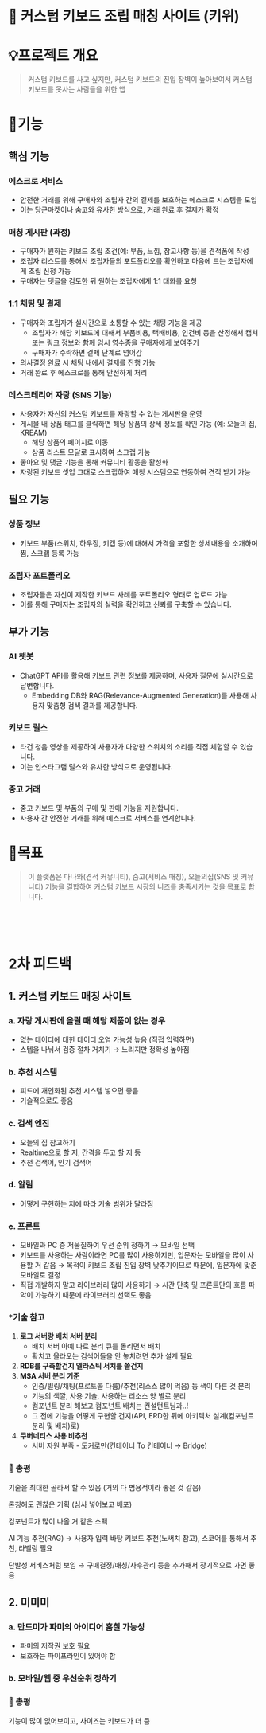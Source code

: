 
# 🥝 커스텀 키보드 조립 매칭 사이트 (키위)

# 💡프로젝트 개요
> 커스텀 키보드를 사고 싶지만, 커스텀 키보드의 진입 장벽이 높아보여서 커스텀 키보드를 못사는 사람들을 위한 앱

# 📜기능

## **핵심 기능**

### **에스크로 서비스**

- 안전한 거래를 위해 구매자와 조립자 간의 결제를 보호하는 에스크로 시스템을 도입
- 이는 당근마켓이나 숨고와 유사한 방식으로, 거래 완료 후 결제가 확정

### **매칭 게시판 (과정)**

- 구매자가 원하는 키보드 조립 조건(예: 부품, 느낌, 참고사항 등)을 견적폼에 작성
- 조립자 리스트를 통해서 조립자들의 포트폴리오를 확인하고 마음에 드는 조립자에게 조립 신청 가능
- 구매자는 댓글을 검토한 뒤 원하는 조립자에게 1:1 대화를 요청

### **1:1 채팅 및 결제**

- 구매자와 조립자가 실시간으로 소통할 수 있는 채팅 기능을 제공
    - 조립자가 해당 키보드에 대해서 부품비용, 택배비용, 인건비 등을 산정해서 캡쳐 또는 링크 정보와 함께 임시 영수증을 구매자에게 보여주기
    - 구매자가 수락하면 결제 단계로 넘어감
- 의사결정 완료 시 채팅 내에서 결제를 진행 가능
- 거래 완료 후 에스크로를 통해 안전하게 처리

### **데스크테리어 자랑 (SNS 기능)**

- 사용자가 자신의 커스텀 키보드를 자랑할 수 있는 게시판을 운영
- 게시물 내 상품 태그를 클릭하면 해당 상품의 상세 정보를 확인 가능 (예: 오늘의 집, KREAM)
    - 해당 상품의 페이지로 이동
    - 상품 리스트 모달로 표시하여 스크랩 가능
- 좋아요 및 댓글 기능을 통해 커뮤니티 활동을 활성화
- 자랑된 키보드 셋업 그대로 스크랩하여 매칭 시스템으로 연동하여 견적 받기 가능

## **필요 기능**

### **상품 정보**

- 키보드 부품(스위치, 하우징, 키캡 등)에 대해서 가격을 포함한 상세내용을 소개하며 찜, 스크랩 등록 가능

### **조립자 포트폴리오**

- 조립자들은 자신이 제작한 키보드 사례를 포트폴리오 형태로 업로드 가능
- 이를 통해 구매자는 조립자의 실력을 확인하고 신뢰를 구축할 수 있습니다.

## **부가 기능**

### **AI 챗봇**

- ChatGPT API를 활용해 키보드 관련 정보를 제공하며, 사용자 질문에 실시간으로 답변합니다.
    - Embedding DB와 RAG(Relevance-Augmented Generation)를 사용해 사용자 맞춤형 검색 결과를 제공합니다.

### **키보드 릴스**

- 타건 청음 영상을 제공하여 사용자가 다양한 스위치의 소리를 직접 체험할 수 있습니다.
- 이는 인스타그램 릴스와 유사한 방식으로 운영됩니다.

### **중고 거래**

- 중고 키보드 및 부품의 구매 및 판매 기능을 지원합니다.
- 사용자 간 안전한 거래를 위해 에스크로 서비스를 연계합니다.

# 🎯목표

> 이 플랫폼은 다나와(견적 커뮤니티), 숨고(서비스 매칭), 오늘의집(SNS 및 커뮤니티) 기능을 결합하여 커스텀 키보드 시장의 니즈를 충족시키는 것을 목표로 합니다.

</br>
</br>
</br>

# 2차 피드백

## 1. 커스텀 키보드 매칭 사이트

### a. 자랑 게시판에 올릴 때 해당 제품이 없는 경우
- 없는 데이터에 대한 데이터 오염 가능성 높음 (직접 입력하면)
- 스텝을 나눠서 검증 절차 거치기 → 느리지만 정확성 높아짐

### b. 추천 시스템
- 피드에 개인화된 추천 시스템 넣으면 좋음
- 기술적으로도 좋음

### c. 검색 엔진
- 오늘의 집 참고하기
- Realtime으로 할 지, 간격을 두고 할 지 등
- 추천 검색어, 인기 검색어

### d. 알림
- 어떻게 구현하는 지에 따라 기술 범위가 달라짐

### e. 프론트
- 모바일과 PC 중 저울질하여 우선 순위 정하기 → 모바일 선택
- 키보드를 사용하는 사람이라면 PC를 많이 사용하지만, 입문자는 모바일을 많이 사용할 거 같음 → 목적이 키보드 조립 진입 장벽 낮추기이므로 때문에, 입문자에 맞춘 모바일로 결정
- 직접 개발하지 말고 라이브러리 많이 사용하기 → 시간 단축 및 프론트단의 흐름 파악이 가능하기 때문에 라이브러리 선택도 좋음

### *기술 참고
1. **로그 서버랑 배치 서버 분리**
    - 배치 서버 아예 따로 분리 큐를 돌리면서 배치
    - 확치고 올라오는 검색어들을 안 놓치려면 추가 설계 필요
2. **RDB를 구축할건지 엘라스틱 서치를 쓸건지**
3. **MSA 서버 분리 기준** 
    - 인증/빌링/채팅(프로토콜 다름)/추천(리소스 많이 먹음) 등 색이 다른 것 분리
    - 기능의 색깔, 사용 기술, 사용하는 리소스 양 별로 분리
    - 컴포넌트 분리 해보고 컴포넌트 배치는 컨설턴트님과..!
    - 그 전에 기능을 어떻게 구현할 건지(API, ERD한 뒤에 아키텍처 설계(컴포넌트 분리 및 배치)로)
4. **쿠버네티스 사용 비추천**
    - 서버 자원 부족 - 도커로만(컨테이너 To 컨테이너 → Bridge)

### 🌟 총평
기술을 최대한 골라서 할 수 있음 (거의 다 범용적이라 좋은 것 같음) 

론칭해도 괜찮은 기획 (심사 넣어보고 배포)

컴포넌트가 많이 나올 거 같은 스펙

AI 기능 추천(RAG) → 사용자 입력 바탕 키보드 추천(노써치 참고), 스코어를 통해서 추천, 라벨링 필요

단발성 서비스처럼 보임 → 구매결정/매칭/사후관리 등을 추가해서 장기적으로 가면 좋음

## 2. 미미미

### a. 만드미가 파미의 아이디어 훔칠 가능성
- 파미의 저작권 보호 필요
- 보호하는 파이프라인이 있어야 함

### b. 모바일/웹 중 우선순위 정하기

### 🌟 총평
기능이 많이 없어보이고, 사이즈는 키보드가 더 큼 
